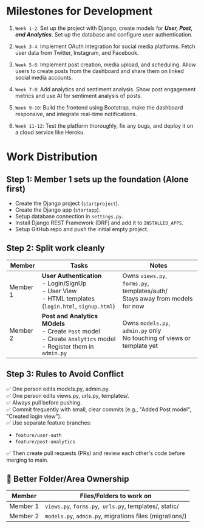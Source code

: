 # Milestones for Development

1. `Week 1-2`: Set up the project with Django, create models for ***User, Post, and Analytics***. Set up the database and configure user authentication.

2. `Week 3-4`: Implement OAuth integration for social media platforms. Fetch user data from Twitter, Instagram, and Facebook.

3. `Week 5-6`: Implement post creation, media upload, and scheduling. Allow users to create posts from the dashboard and share them on linked social media accounts.

4. `Week 7-8`: Add analytics and sentiment analysis. Show post engagement metrics and use AI for sentiment analysis of posts.

5. `Week 9-10`: Build the frontend using Bootstrap, make the dashboard responsive, and integrate real-time notifications.

6. `Week 11-12`: Test the platform thoroughly, fix any bugs, and deploy it on a cloud service like Heroku.


# Work Distribution

## Step 1: Member 1 sets up the foundation (Alone first)
- Create the Django project (`startproject`).
- Create the Django app (`startapp`).
- Setup database connection in `settings.py`.
- Install Django REST Framework (DRF) and add it to `INSTALLED_APPS`.
- Setup GitHub repo and push the initial empty project.

## Step 2: Split work cleanly

| Member |	Tasks	| Notes |  
| -------| -------- | ----- |
| Member 1 |	**User Authentication** <br> - Login/SignUp<br>- User View<br>- HTML templates (`login.html`, `signup.html`)| Owns `views.py`, `forms.py`, templates/auth/ <br>Stays away from models for now  |
| Member 2 |	**Post and Analytics MOdels** <br> - Create `Post` model<br>- Create `Analytics` model<br>- Register them in `admin.py`| Owns `models.py`, `admin.py` only<br>No touching of views or template yet |
## Step 3: Rules to Avoid Conflict
✅ One person edits models.py, admin.py.  
✅ One person edits views.py, urls.py, templates/.  
✅ Always pull before pushing.  
✅ Commit frequently with small, clear commits (e.g., "Added Post model", "Created login view").  
✅ Use separate feature branches:
- `feature/user-auth`
- `feature/post-analytics`

✅ Then create pull requests (PRs) and review each other's code before merging to main.

## 📌 Better Folder/Area Ownership

| Member	| Files/Folders to work on | 
| --------- | ------------------------ |
|Member 1	|`views.py`, `forms.py`,` urls.py`, templates/, static/|
|Member 2	|`models.py`, `admin.py`, migrations files (migrations/)|
